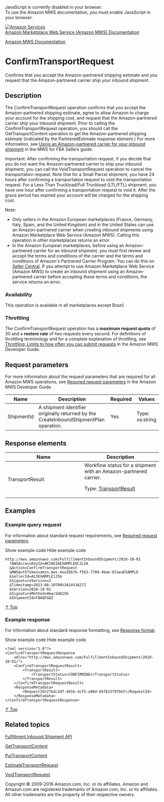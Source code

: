 <div id="MWSDX_noscript">

JavaScript is currently disabled in your browser.  
To use the Amazon MWS documentation, you must enable JavaScript in your
browser.

</div>

<div id="MWSDX_divtop">

[![Amazon
Services](https://images-na.ssl-images-amazon.com/images/G/08/mwsportal/fr_FR/amazonservices.gif
"Amazon Services")](http://services.amazon.fr)  
<span id="MWSDX_titlebar">[Amazon Marketplace Web Service (Amazon MWS)
Documentation](https://developer.amazonservices.fr/gp/mws/docs.html)</span>

</div>

<div id="MWSDX_divbottom">

<div id="MWSDX_divleft">

<div id="MWSDX_toc">

</div>

</div>

<div id="MWSDX_divright">

<div id="MWSDX_content">

<span id="MWSDX_breadcrumbs">[Amazon MWS
Documentation](https://developer.amazonservices.fr/gp/mws/docs.html)</span>

<div id="FBAInbound_ConfirmTransportRequest" class="nested0">

# ConfirmTransportRequest

<div class="body">

<span class="ph">Confirms that you accept the Amazon-partnered shipping
estimate and you request that the Amazon-partnered carrier ship your
inbound shipment.</span>

</div>

<div id="Description" class="topic concept nested1">

## Description

<div class="body conbody">

<div class="section">

The <span class="keyword apiname">ConfirmTransportRequest</span>
operation confirms that you accept the Amazon-partnered shipping
estimate, agree to allow Amazon to charge your account for the shipping
cost, and request that the Amazon-partnered carrier ship your inbound
shipment. Prior to calling the
<span class="keyword apiname">ConfirmTransportRequest</span> operation,
you should call the
<span class="keyword apiname">GetTransportContent</span> operation to
get the Amazon-partnered shipping estimate (indicated by the
<span class="keyword parmname">PartneredEstimate</span> response
element.) <span class="ph">For more information, see [Using an
Amazon-partnered carrier for your inbound
shipment](../fba_guide/FBAGuide_UsingAmazonCarrierToShip.html) in the
MWS for FBA Sellers guide.</span>

<div class="note important">

<span class="importanttitle">Important:</span> After confirming the
transportation request, if you decide that you do not want the
Amazon-partnered carrier to ship your inbound shipment, you can call the
<span class="keyword apiname">VoidTransportRequest</span> operation to
cancel the transportation request. Note that for a
<span class="ph">Small Parcel</span> shipment, you have 24 hours after
confirming a transportation request to void the transportation request.
For a <span class="ph">Less Than Truckload/Full Truckload
(LTL/FTL)</span> shipment, you have one hour after confirming a
transportation request to void it. After the grace period has expired
your account will be charged for the shipping cost.

</div>

<div class="note note">

<span class="notetitle">Note:</span>

  - Only sellers in the Amazon European marketplaces (France, Germany,
    Italy, Spain, and the United Kingdom) and in the United States can
    use an Amazon-partnered carrier when creating inbound shipments
    using Amazon Marketplace Web Service (Amazon MWS). Calling this
    operation in other marketplaces returns an error.
  - In the Amazon European marketplaces, before using an
    Amazon-partnered carrier for an inbound shipment, you must first
    review and accept the terms and conditions of the carrier and the
    terms and conditions of Amazon's Partnered Carrier Program. You can
    do this on [Seller
    Central](https://sellercentral.amazon.co.uk/gp/help/201119120). If
    you attempt to use <span class="ph">Amazon Marketplace Web Service
    (Amazon MWS)</span> to create an inbound shipment using an
    Amazon-partnered carrier before accepting these terms and
    conditions, the service returns an error.

</div>

</div>

<div class="section">

### Availability

This operation is available in all marketplaces except Brazil.

</div>

<div class="section">

### Throttling

The <span class="keyword apiname">ConfirmTransportRequest</span>
operation has a **maximum request quota** of 30 and a **restore rate**
of two requests every second. <span class="ph">For definitions of
throttling terminology and for a complete explanation of throttling, see
[Throttling: Limits to how often you can submit
requests](../dev_guide/DG_Throttling.html) in the
<span class="ph">Amazon MWS Developer Guide</span>.</span>

</div>

</div>

</div>

<div id="RequestParameters" class="topic reference nested1">

## Request parameters

<div class="body refbody">

<div class="section">

<span class="ph">For more information about the request parameters that
are required for all <span class="ph">Amazon MWS</span> operations, see
[Required request
parameters](../dev_guide/DG_RequiredRequestParameters.html) in the
<span class="ph">Amazon MWS Developer
Guide</span>.</span>

</div>

<div class="tablenoborder">

| Name                                             | Description                                                                                                                                        | Required | Values                                  |
| ------------------------------------------------ | -------------------------------------------------------------------------------------------------------------------------------------------------- | -------- | --------------------------------------- |
| <span class="keyword parmname">ShipmentId</span> | <span class="ph">A shipment identifier originally returned by the <span class="keyword apiname">CreateInboundShipmentPlan</span> operation.</span> | Yes      | <span class="ph">Type: xs:string</span> |

</div>

</div>

</div>

<div id="ResponseElements" class="topic reference nested1">

## Response elements

<div class="body refbody">

<div class="tablenoborder">

<table>
<colgroup>
<col style="width: 50%" />
<col style="width: 50%" />
</colgroup>
<thead>
<tr class="header">
<th>Name</th>
<th>Description</th>
</tr>
</thead>
<tbody>
<tr class="odd">
<td><span class="keyword parmname">TransportResult</span></td>
<td>Workflow status for a shipment with an Amazon-partnered carrier.
<p>Type: <a href="FBAInbound_Datatypes.html#TransportResult" class="xref" title="The workflow status for a shipment with an Amazon-partnered carrier.">TransportResult</a></p></td>
</tr>
</tbody>
</table>

</div>

</div>

</div>

<div id="Examples" class="topic reference nested1">

## Examples

<div class="body refbody">

<div class="section">

### Example query request

<span class="ph">For information about standard request requirements,
see [Required request
parameters](../dev_guide/DG_RequiredRequestParameters.html).</span>

<span class="ph expander"> <span class="keyword parmname xshow">Show
example code</span> <span class="keyword parmname xhide">Hide example
code</span> </span>

<div class="sectiondiv content">

``` pre codeblock
http://mws.amazonaws.com/FulfillmentInboundShipment/2010-10-01
  ?AWSAccessKeyId=AKIAEIAEXAMPLEQCJLSA
  &Action=ConfirmTransportRequest
  &MWSAuthToken=amzn.mws.4ea38b7b-f563-7709-4bae-87aeaEXAMPLE
  &SellerId=A13EXAMPLE1J56
  &SignatureVersion=2
  &Timestamp=2013-08-10T00%3A14%3A27Z
  &Version=2010-10-01
  &SignatureMethod=HmacSHA256
  &ShipmentId=FBAQFGQZ
```

[↑ Top](#Examples)

</div>

</div>

<div class="section">

### Example response

<span class="ph">For information about standard response formatting, see
[Response format](../dev_guide/DG_ResponseFormat.html).</span>

<span class="ph expander"> <span class="keyword parmname xshow">Show
example code</span> <span class="keyword parmname xhide">Hide example
code</span> </span>

<div class="sectiondiv content">

``` pre codeblock
<?xml version="1.0"?>
<ConfirmTransportRequestResponse 
    xmlns="http://mws.amazonaws.com/FulfillmentInboundShipment/2010-10-01/">
    <ConfirmTransportRequestResult>
        <TransportResult>
            <TransportStatus>CONFIRMING</TransportStatus>
        </TransportResult>
    </ConfirmTransportRequestResult>
    <ResponseMetadata>
        <RequestId>27bdc3df-d41b-4cf5-a96d-047815797bbf</RequestId>
    </ResponseMetadata>
</ConfirmTransportRequestResponse>
```

[↑ Top](#Examples)

</div>

</div>

</div>

</div>

<div id="RelatedTopics" class="topic nested1">

## Related topics

<div class="body">

[Fulfillment Inbound Shipment
API](../fba_inbound/FBAInbound_Overview.html)

[GetTransportContent](../fba_inbound/FBAInbound_GetTransportContent.html)

[PutTransportContent](../fba_inbound/FBAInbound_PutTransportContent.html)

[EstimateTransportRequest](FBAInbound_EstimateTransportRequest.html "Requests an estimate of the shipping cost for an inbound shipment.")

[VoidTransportRequest](FBAInbound_VoidTransportRequest.html "Voids a previously-confirmed request to ship your inbound shipment using an Amazon-partnered carrier.")

</div>

</div>

</div>

<div id="MWSDX_footer">

Copyright © 2009-2019 Amazon.com, Inc. or its affiliates. Amazon and
Amazon.com are registered trademarks of Amazon.com, Inc. or its
affiliates. All other trademarks are the property of their respective
owners.

</div>

</div>

</div>

<div style="clear: both;">

</div>

</div>

